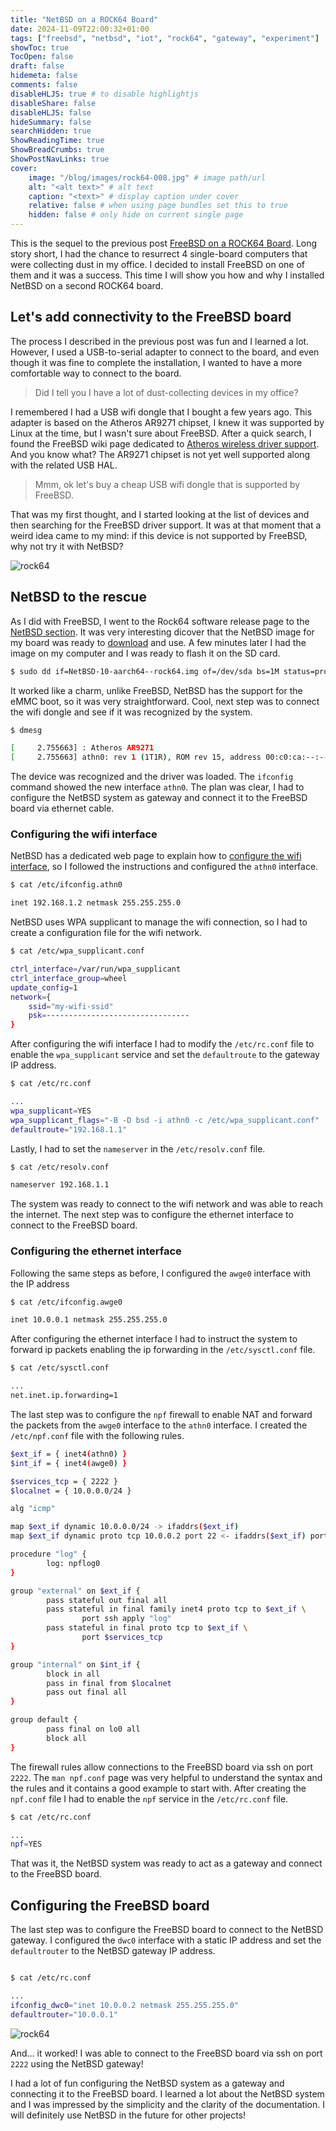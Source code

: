 ```yaml
---
title: "NetBSD on a ROCK64 Board"
date: 2024-11-09T22:00:32+01:00
tags: ["freebsd", "netbsd", "iot", "rock64", "gateway", "experiment"]
showToc: true
TocOpen: false
draft: false
hidemeta: false
comments: false
disableHLJS: true # to disable highlightjs
disableShare: false
disableHLJS: false
hideSummary: false
searchHidden: true
ShowReadingTime: true
ShowBreadCrumbs: true
ShowPostNavLinks: true
cover:
    image: "/blog/images/rock64-008.jpg" # image path/url
    alt: "<alt text>" # alt text
    caption: "<text>" # display caption under cover
    relative: false # when using page bundles set this to true
    hidden: false # only hide on current single page
---
```


This is the sequel to the previous post [FreeBSD on a ROCK64 Board](https://simonevellei.com/blog/posts/freebsd-on-a-rock64-board/). Long story short, I had the chance to resurrect 4 single-board computers that were collecting dust in my office. I decided to install FreeBSD on one of them and it was a success. This time I will show you how and why I installed NetBSD on a second ROCK64 board.

## Let's add connectivity to the FreeBSD board
The process I described in the previous post was fun and I learned a lot. However, I used a USB-to-serial adapter to connect to the board, and even though it was fine to complete the installation, I wanted to have a more comfortable way to connect to the board. 

> Did I tell you I have a lot of dust-collecting devices in my office?

I remembered I had a USB wifi dongle that I bought a few years ago. This adapter is based on the Atheros AR9271 chipset, I knew it was supported by Linux at the time, but I wasn't sure about FreeBSD. After a quick search, I found the FreeBSD wiki page dedicated to [Atheros wireless driver support](https://wiki.freebsd.org/dev/ath(4)). And you know what? The AR9271 chipset  is not yet well supported along with the related USB HAL.

> Mmm, ok let's buy a cheap USB wifi dongle that is supported by FreeBSD.

That was my first thought, and I started looking at the list of devices and then searching for the FreeBSD driver support. It was at that moment that a weird idea came to my mind: if this device is not supported by FreeBSD, why not try it with NetBSD?

![rock64](/blog/images/rock64-006.jpg)

## NetBSD to the rescue

As I did with FreeBSD, I went to the Rock64 software release page to the [NetBSD section](https://wiki.pine64.org/wiki/ROCK64_Software_Releases#NetBSD). It was very interesting dicover that the NetBSD image for my board was ready to [download](https://nycdn.netbsd.org/pub/arm/) and use. A few minutes later I had the image on my computer and I was ready to flash it on the SD card.

```bash
$ sudo dd if=NetBSD-10-aarch64--rock64.img of=/dev/sda bs=1M status=progress
```

It worked like a charm, unlike FreeBSD, NetBSD has the support for the eMMC boot, so it was very straightforward. Cool, next step was to connect the wifi dongle and see if it was recognized by the system.

```bash
$ dmesg

[     2.755663] : Atheros AR9271
[     2.755663] athn0: rev 1 (1T1R), ROM rev 15, address 00:c0:ca:--:--:--
```

The device was recognized and the driver was loaded. The `ifconfig` command showed the new interface `athn0`. The plan was clear, I had to configure the NetBSD system as gateway and connect it to the FreeBSD board via ethernet cable.

### Configuring the wifi interface
NetBSD has a dedicated web page to explain how to [configure the wifi interface](https://www.netbsd.org/docs/guide/en/chap-net-practice.html#chap-net-practice-lan-setup-wlan), so I followed the instructions and configured the `athn0` interface.  

```bash
$ cat /etc/ifconfig.athn0

inet 192.168.1.2 netmask 255.255.255.0
```

NetBSD uses WPA supplicant to manage the wifi connection, so I had to create a configuration file for the wifi network.

```bash
$ cat /etc/wpa_supplicant.conf

ctrl_interface=/var/run/wpa_supplicant
ctrl_interface_group=wheel
update_config=1
network={
	ssid="my-wifi-ssid"
	psk=--------------------------------
}
```

After configuring the wifi interface I had to modify the `/etc/rc.conf` file to enable the `wpa_supplicant` service and set the `defaultroute` to the gateway IP address.

```bash
$ cat /etc/rc.conf

...
wpa_supplicant=YES
wpa_supplicant_flags="-B -D bsd -i athn0 -c /etc/wpa_supplicant.conf"
defaultroute="192.168.1.1"
```

Lastly, I had to set the `nameserver` in the `/etc/resolv.conf` file.

```bash
$ cat /etc/resolv.conf

nameserver 192.168.1.1
```

The system was ready to connect to the wifi network and was able to reach the internet. The next step was to configure the ethernet interface to connect to the FreeBSD board.

### Configuring the ethernet interface
Following the same steps as before, I configured the `awge0` interface with the IP address

```bash
$ cat /etc/ifconfig.awge0

inet 10.0.0.1 netmask 255.255.255.0
```

After configuring the ethernet interface I had to instruct the system to forward ip packets enabling the ip forwarding in the `/etc/sysctl.conf` file.

```bash
$ cat /etc/sysctl.conf

...
net.inet.ip.forwarding=1
```

The last step was to configure the `npf` firewall to enable NAT and forward the packets from the `awge0` interface to the `athn0` interface. I created the `/etc/npf.conf` file with the following rules.

```bash
$ext_if = { inet4(athn0) }
$int_if = { inet4(awge0) }

$services_tcp = { 2222 }
$localnet = { 10.0.0.0/24 }

alg "icmp"

map $ext_if dynamic 10.0.0.0/24 -> ifaddrs($ext_if)
map $ext_if dynamic proto tcp 10.0.0.2 port 22 <- ifaddrs($ext_if) port 2222

procedure "log" {        
        log: npflog0
}

group "external" on $ext_if {
        pass stateful out final all
        pass stateful in final family inet4 proto tcp to $ext_if \
                port ssh apply "log"
        pass stateful in final proto tcp to $ext_if \
                port $services_tcp
}

group "internal" on $int_if {
        block in all
        pass in final from $localnet
        pass out final all
}

group default {
        pass final on lo0 all
        block all
}
```

The firewall rules allow connections to the FreeBSD board via ssh on port `2222`.
The `man npf.conf` page was very helpful to understand the syntax and the rules and it contains a good example to start with. After creating the `npf.conf` file I had to enable the `npf` service in the `/etc/rc.conf` file.

```bash
$ cat /etc/rc.conf

...
npf=YES
```

That was it, the NetBSD system was ready to act as a gateway and connect to the FreeBSD board.

## Configuring the FreeBSD board

The last step was to configure the FreeBSD board to connect to the NetBSD gateway. I configured the `dwc0` interface with a static IP address and set the `defaultrouter` to the NetBSD gateway IP address.

```bash

$ cat /etc/rc.conf

...
ifconfig_dwc0="inet 10.0.0.2 netmask 255.255.255.0"
defaultrouter="10.0.0.1"
```

![rock64](/blog/images/rock64-007.jpg)

And... it worked! I was able to connect to the FreeBSD board via ssh on port `2222` using the NetBSD gateway!

I had a lot of fun configuring the NetBSD system as a gateway and connecting it to the FreeBSD board. I learned a lot about the NetBSD system and I was impressed by the simplicity and the clarity of the documentation. I will definitely use NetBSD in the future for other projects!